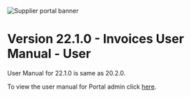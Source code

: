 ![Supplier portal banner](../../../../images/banner-supplier-portal.jpg)

# Version 22.1.0 - Invoices User Manual - User

User Manual for 22.1.0 is same as 20.2.0. 

To view the user manual for Portal admin click [here](../20.2.0/usermanual-supplierportal-invoice-user.md).

